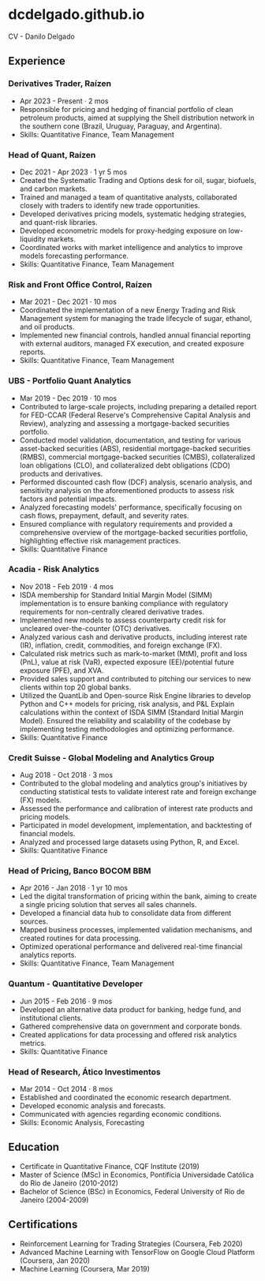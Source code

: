 # dcdelgado.github.io
CV - Danilo Delgado

## Experience

### Derivatives Trader, Raízen
- Apr 2023 - Present · 2 mos
- Responsible for pricing and hedging of financial portfolio of clean petroleum products, aimed at supplying the Shell distribution network in the southern cone (Brazil, Uruguay, Paraguay, and Argentina).
- Skills: Quantitative Finance, Team Management

### Head of Quant, Raízen
- Dec 2021 - Apr 2023 · 1 yr 5 mos
- Created the Systematic Trading and Options desk for oil, sugar, biofuels, and carbon markets.
- Trained and managed a team of quantitative analysts, collaborated closely with traders to identify new trade opportunities.
- Developed derivatives pricing models, systematic hedging strategies, and quant-risk libraries.
- Developed econometric models for proxy-hedging exposure on low-liquidity markets.
- Coordinated works with market intelligence and analytics to improve models forecasting performance.
- Skills: Quantitative Finance, Team Management

### Risk and Front Office Control, Raízen
- Mar 2021 - Dec 2021 · 10 mos
- Coordinated the implementation of a new Energy Trading and Risk Management system for managing the trade lifecycle of sugar, ethanol, and oil products.
- Implemented new financial controls, handled annual financial reporting with external auditors, managed FX execution, and created exposure reports.
- Skills: Quantitative Finance, Team Management

### UBS - Portfolio Quant Analytics
- Mar 2019 - Dec 2019 · 10 mos
- Contributed to large-scale projects, including preparing a detailed report for FED-CCAR (Federal Reserve's Comprehensive Capital Analysis and Review), analyzing and assessing a mortgage-backed securities portfolio.
- Conducted model validation, documentation, and testing for various asset-backed securities (ABS), residential mortgage-backed securities (RMBS), commercial mortgage-backed securities (CMBS), collateralized loan obligations (CLO), and collateralized debt obligations (CDO) products and derivatives.
- Performed discounted cash flow (DCF) analysis, scenario analysis, and sensitivity analysis on the aforementioned products to assess risk factors and potential impacts.
- Analyzed forecasting models' performance, specifically focusing on cash flows, prepayment, default, and severity rates.
- Ensured compliance with regulatory requirements and provided a comprehensive overview of the mortgage-backed securities portfolio, highlighting effective risk management practices.
- Skills: Quantitative Finance

### Acadia - Risk Analytics
- Nov 2018 - Feb 2019 · 4 mos
- ISDA membership for Standard Initial Margin Model (SIMM) implementation is to ensure banking compliance with regulatory requirements for non-centrally cleared derivative trades.
- Implemented new models to assess counterparty credit risk for uncleared over-the-counter (OTC) derivatives.
- Analyzed various cash and derivative products, including interest rate (IR), inflation, credit, commodities, and foreign exchange (FX).
- Calculated risk metrics such as mark-to-market (MtM), profit and loss (PnL), value at risk (VaR), expected exposure (EE)/potential future exposure (PFE), and XVA.
- Provided sales support and contributed to pitching our services to new clients within top 20 global banks.
- Utilized the QuantLib and Open-source Risk Engine libraries to develop Python and C++ models for pricing, risk analysis, and P&L Explain calculations within the context of ISDA SIMM (Standard Initial Margin Model). Ensured the reliability and scalability of the codebase by implementing testing methodologies and optimizing performance.
- Skills: Quantitative Finance

### Credit Suisse - Global Modeling and Analytics Group
- Aug 2018 - Oct 2018 · 3 mos
- Contributed to the global modeling and analytics group's initiatives by conducting statistical tests to validate interest rate and foreign exchange (FX) models.
- Assessed the performance and calibration of interest rate products and pricing models.
- Participated in model development, implementation, and backtesting of financial models.
- Analyzed and processed large datasets using Python, R, and Excel.
- Skills: Quantitative Finance

### Head of Pricing, Banco BOCOM BBM
- Apr 2016 - Jan 2018 · 1 yr 10 mos
- Led the digital transformation of pricing within the bank, aiming to create a single pricing solution that serves all sales channels.
- Developed a financial data hub to consolidate data from different sources.
- Mapped business processes, implemented validation mechanisms, and created routines for data processing.
- Optimized operational performance and delivered real-time financial analytics reports.
- Skills: Quantitative Finance, Team Management

### Quantum - Quantitative Developer
- Jun 2015 - Feb 2016 · 9 mos
- Developed an alternative data product for banking, hedge fund, and institutional clients.
- Gathered comprehensive data on government and corporate bonds.
- Created applications for data processing and offered risk analytics metrics.
- Skills: Quantitative Finance

### Head of Research, Ático Investimentos
- Mar 2014 - Oct 2014 · 8 mos
- Established and coordinated the economic research department.
- Developed economic analysis and forecasts.
- Communicated with agencies regarding economic conditions.
- Skills: Economic Analysis, Forecasting

## Education

- Certificate in Quantitative Finance, CQF Institute (2019)
- Master of Science (MSc) in Economics, Pontifícia Universidade Católica do Rio de Janeiro (2010-2012)
- Bachelor of Science (BSc) in Economics, Federal University of Rio de Janeiro (2004-2009)

## Certifications

- Reinforcement Learning for Trading Strategies (Coursera, Feb 2020)
- Advanced Machine Learning with TensorFlow on Google Cloud Platform (Coursera, Jan 2020)
- Machine Learning (Coursera, Mar 2019)

